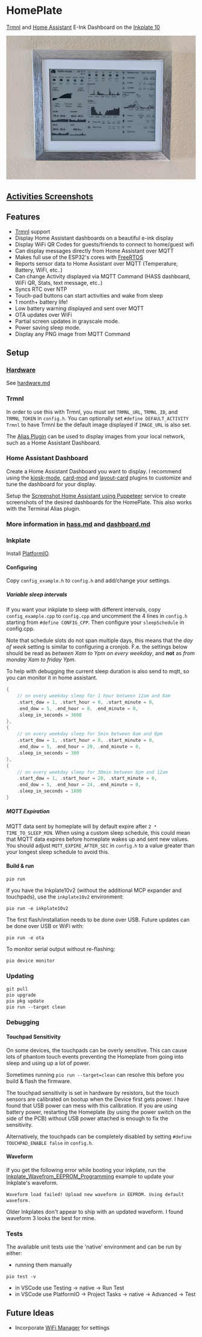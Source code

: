 # HomePlate

[Trmnl](https://usetrmnl.com/) and [Home Assistant](https://www.home-assistant.io/) E-Ink Dashboard on the [Inkplate 10](https://soldered.com/product/inkplate-10-9-7-e-paper-board-copy/)

![Home Assistant](screenshots/hass.jpeg)

## [Activities Screenshots](activities.md)

## Features

* [Trmnl](https://usetrmnl.com) support
* Display Home Assistant dashboards on a beautiful e-ink display
* Display WiFi QR Codes for guests/friends to connect to home/guest wifi
* Can display messages directly from Home Assistant over MQTT
* Makes full use of the ESP32's cores with [FreeRTOS](https://www.freertos.org/)
* Reports sensor data to Home Assistant over MQTT (Temperature, Battery, WiFi, etc..)
* Can change Activity displayed via MQTT Command (HASS dashboard, WiFi QR, Stats, text message, etc..)
* Syncs RTC over NTP
* Touch-pad buttons can start activities and wake from sleep
* 1 month+ battery life!
* Low battery warning displayed and sent over MQTT
* OTA updates over WiFi
* Partial screen updates in grayscale mode.
* Power saving sleep mode.
* Display any PNG image from MQTT Command

## Setup

### [Hardware](hardware.md)

See [hardware.md](hardware.md)

### Trmnl

In order to use this with Trmnl, you must set `TRMNL_URL`, `TRMNL_ID`, and `TRMNL_TOKEN` in `config.h`.
You can optionally set `#define DEFAULT_ACTIVITY Trmnl` to have Trmnl be the default image displayed if `IMAGE_URL` is also set.

The [Alias Plugin](https://help.usetrmnl.com/en/articles/10701448-alias-plugin) can be used to display images from your local network, such as a Home Assistant Dashboard.

### Home Assistant Dashboard

Create a Home Assistant Dashboard you want to display. I recommend using the [kiosk-mode](https://github.com/NemesisRE/kiosk-mode), [card-mod](https://github.com/thomasloven/lovelace-card-mod) and [layout-card](https://github.com/thomasloven/lovelace-layout-card) plugins to customize and tune the dashboard for your display.

Setup the [Screenshot Home Assistant using Puppeteer](https://github.com/balloob/home-assistant-addons/tree/main/puppet) service to create screenshots of the desired dashboards for the HomePlate. This also works with the Terminal Alias plugin.

### More information in [hass.md](hass.md) and [dashboard.md](dashboard.md)

### Inkplate

Install [PlatformIO](https://platformio.org/).

#### Configuring

Copy `config_example.h` to `config.h` and add/change your settings.

##### Variable sleep intervals

If you want your inkplate to sleep with different intervals, copy `config_example.cpp` to `config.cpp` and uncomment the 4 lines in `config.h` starting from `#define CONFIG_CPP`. Then configure your `sleepSchedule` in config.cpp.

Note that schedule slots do not span multiple days, this means that the *day of week* setting is similar to configuring a cronjob. F.e. the settings below should be read as *between Xam to Ypm on every weekday*, and **not** as *from monday Xam to friday Ypm*.

To help with debugging the current sleep duration is also send to mqtt, so you can monitor it in home assistant.

```cpp
{
    // on every weekday sleep for 1 hour between 12am and 8am
    .start_dow = 1, .start_hour = 0, .start_minute = 0,
    .end_dow = 5, .end_hour = 8, .end_minute = 0,
    .sleep_in_seconds = 3600
},
{
    // on every weekday sleep for 5min between 8am and 8pm
    .start_dow = 1, .start_hour = 8, .start_minute = 0,
    .end_dow = 5, .end_hour = 20, .end_minute = 0,
    .sleep_in_seconds = 300
},
{
    // on every weekday sleep for 30min between 8pm and 12am
    .start_dow = 1, .start_hour = 20, .start_minute = 0,
    .end_dow = 5, .end_hour = 24, .end_minute = 0,
    .sleep_in_seconds = 1800
}
```

##### MQTT Expiration

MQTT data sent by homeplate will by default expire after `2 * TIME_TO_SLEEP_MIN`. When using a custom sleep schedule, this could mean that MQTT data expires before homeplate wakes up and sent new values. You should adjust `MQTT_EXPIRE_AFTER_SEC` in `config.h` to a value greater than your longest sleep schedule to avoid this.

#### Build & run

```shell
pio run
```

If you have the Inkplate10v2 (without the additional MCP expander and touchpads), use the `inkplate10v2` environment:

```shell
pio run -e inkplate10v2
```

The first flash/installation needs to be done over USB. Future updates can be done over USB or WiFi with:

```shell
pio run -e ota
```

To monitor serial output without re-flashing:

```shell
pio device monitor
```

### Updating

```shell
git pull
pio upgrade
pio pkg update
pio run --target clean
```

### Debugging

#### Touchpad Sensitivity

On some devices, the touchpads can be overly sensitive. This can cause lots of phantom touch events preventing the Homeplate from going into sleep and using up a lot of power.

Sometimes running `pio run --target=clean` can resolve this before you build & flash the firmware.

The touchpad sensitivity is set in hardware by resistors, but the touch sensors are calibrated on bootup when the Device first gets power. I have found that USB power can mess with this calibration. If you are using battery power, restarting the Homeplate (by using the power switch on the side of the PCB) without USB power attached is enough to fix the sensitivity.

Alternatively, the touchpads can be completely disabled by setting `#define TOUCHPAD_ENABLE false` in `config.h`.

#### Waveform

If you get the following error while booting your inkplate, run the [Inkplate_Wavefrom_EEPROM_Programming](https://github.com/SolderedElectronics/Inkplate-Arduino-library/tree/master/examples/Inkplate10/Diagnostics/Inkplate10_Wavefrom_EEPROM_Programming) example to update your Inkplate's waveform.

```text
Waveform load failed! Upload new waveform in EEPROM. Using default waveform.
```

Older Inkplates don't appear to ship with an updated waveform. I found waveform 3 looks the best for mine.

### Tests

The available unit tests use the 'native' environment and can be run by either:

* running them manually

```shell
pio test -v
```

* in VSCode use Testing -> native -> Run Test
* in VSCode use PlatformIO -> Project Tasks -> native -> Advanced -> Test


## Future Ideas

* Incorporate [WiFi Manager](https://github.com/tzapu/WiFiManager) for settings
